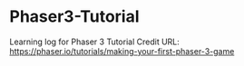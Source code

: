 # Phaser3-Tutorial
Learning log for Phaser 3 Tutorial
Credit URL: https://phaser.io/tutorials/making-your-first-phaser-3-game

